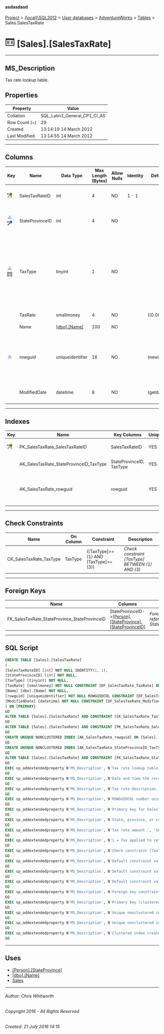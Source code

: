 #### asdasdasd

[Project](../../../../index.md) > [(local)\\SQL2012](../../../index.md) > [User databases](../../index.md) > [AdventureWorks](../index.md) > [Tables](Tables.md) > Sales.SalesTaxRate

# ![Tables](../../../../Images/Table32.png) [Sales].[SalesTaxRate]

---

## <a name="#description"></a>MS_Description

Tax rate lookup table.

## <a name="#properties"></a>Properties

| Property | Value |
|---|---|
| Collation | SQL_Latin1_General_CP1_CI_AS |
| Row Count (~) | 29 |
| Created | 13:14:19 14 March 2012 |
| Last Modified | 13:14:55 14 March 2012 |


---

## <a name="#columns"></a>Columns

| Key | Name | Data Type | Max Length (Bytes) | Allow Nulls | Identity | Default | Description |
|---|---|---|---|---|---|---|---|
| [![Cluster Primary Key PK_SalesTaxRate_SalesTaxRateID: SalesTaxRateID](../../../../Images/pkcluster.png)](#indexes) | SalesTaxRateID | int | 4 | NO | 1 - 1 |  | _Primary key for SalesTaxRate records._ |
| [![Indexes AK_SalesTaxRate_StateProvinceID_TaxType](../../../../Images/Index.png)](#indexes)[![Foreign Keys FK_SalesTaxRate_StateProvince_StateProvinceID: [Person].[StateProvince].StateProvinceID](../../../../Images/fk.png)](#foreignkeys) | StateProvinceID | int | 4 | NO |  |  | _State, province, or country/region the sales tax applies to._ |
| [![Indexes AK_SalesTaxRate_StateProvinceID_TaxType](../../../../Images/Index.png)](#indexes)[![Check Constraints CK_SalesTaxRate_TaxType : ([TaxType]>=(1) AND [TaxType]<=(3))](../../../../Images/c-constraint.png)](#checkconstraints) | TaxType | tinyint | 1 | NO |  |  | _1 = Tax applied to retail transactions, 2 = Tax applied to wholesale transactions, 3 = Tax applied to all sales (retail and wholesale) transactions._ |
|  | TaxRate | smallmoney | 4 | NO |  | ((0.00)) | _Tax rate amount._ |
|  | Name | [[dbo].[Name]](../Programmability/Types/User-Defined_Data_Types/Name.md) | 100 | NO |  |  | _Tax rate description._ |
| [![Indexes AK_SalesTaxRate_rowguid](../../../../Images/Index.png)](#indexes) | rowguid | uniqueidentifier | 16 | NO |  | (newid()) | _ROWGUIDCOL number uniquely identifying the record. Used to support a merge replication sample._ |
|  | ModifiedDate | datetime | 8 | NO |  | (getdate()) | _Date and time the record was last updated._ |


---

## <a name="#indexes"></a>Indexes

| Key | Name | Key Columns | Unique | Description |
|---|---|---|---|---|
| [![Cluster Primary Key PK_SalesTaxRate_SalesTaxRateID: SalesTaxRateID](../../../../Images/pkcluster.png)](#indexes) | PK_SalesTaxRate_SalesTaxRateID | SalesTaxRateID | YES | _Primary key (clustered) constraint_ |
|  | AK_SalesTaxRate_StateProvinceID_TaxType | StateProvinceID, TaxType | YES | _Unique nonclustered index._ |
|  | AK_SalesTaxRate_rowguid | rowguid | YES | _Unique nonclustered index. Used to support replication samples._ |


---

## <a name="#checkconstraints"></a>Check Constraints

| Name | On Column | Constraint | Description |
|---|---|---|---|
| CK_SalesTaxRate_TaxType | TaxType | ([TaxType]>=(1) AND [TaxType]<=(3)) | _Check constraint [TaxType] BETWEEN (1) AND (3)_ |


---

## <a name="#foreignkeys"></a>Foreign Keys

| Name | Columns | Description |
|---|---|---|
| FK_SalesTaxRate_StateProvince_StateProvinceID | StateProvinceID->[[Person].[StateProvince].[StateProvinceID]](StateProvince.md) | _Foreign key constraint referencing StateProvince.StateProvinceID._ |


---

## <a name="#sqlscript"></a>SQL Script

```sql
CREATE TABLE [Sales].[SalesTaxRate]
(
[SalesTaxRateID] [int] NOT NULL IDENTITY(1, 1),
[StateProvinceID] [int] NOT NULL,
[TaxType] [tinyint] NOT NULL,
[TaxRate] [smallmoney] NOT NULL CONSTRAINT [DF_SalesTaxRate_TaxRate] DEFAULT ((0.00)),
[Name] [dbo].[Name] NOT NULL,
[rowguid] [uniqueidentifier] NOT NULL ROWGUIDCOL CONSTRAINT [DF_SalesTaxRate_rowguid] DEFAULT (newid()),
[ModifiedDate] [datetime] NOT NULL CONSTRAINT [DF_SalesTaxRate_ModifiedDate] DEFAULT (getdate())
) ON [PRIMARY]
GO
ALTER TABLE [Sales].[SalesTaxRate] ADD CONSTRAINT [CK_SalesTaxRate_TaxType] CHECK (([TaxType]>=(1) AND [TaxType]<=(3)))
GO
ALTER TABLE [Sales].[SalesTaxRate] ADD CONSTRAINT [PK_SalesTaxRate_SalesTaxRateID] PRIMARY KEY CLUSTERED  ([SalesTaxRateID]) ON [PRIMARY]
GO
CREATE UNIQUE NONCLUSTERED INDEX [AK_SalesTaxRate_rowguid] ON [Sales].[SalesTaxRate] ([rowguid]) ON [PRIMARY]
GO
CREATE UNIQUE NONCLUSTERED INDEX [AK_SalesTaxRate_StateProvinceID_TaxType] ON [Sales].[SalesTaxRate] ([StateProvinceID], [TaxType]) ON [PRIMARY]
GO
ALTER TABLE [Sales].[SalesTaxRate] ADD CONSTRAINT [FK_SalesTaxRate_StateProvince_StateProvinceID] FOREIGN KEY ([StateProvinceID]) REFERENCES [Person].[StateProvince] ([StateProvinceID])
GO
EXEC sp_addextendedproperty N'MS_Description', N'Tax rate lookup table.', 'SCHEMA', N'Sales', 'TABLE', N'SalesTaxRate', NULL, NULL
GO
EXEC sp_addextendedproperty N'MS_Description', N'Date and time the record was last updated.', 'SCHEMA', N'Sales', 'TABLE', N'SalesTaxRate', 'COLUMN', N'ModifiedDate'
GO
EXEC sp_addextendedproperty N'MS_Description', N'Tax rate description.', 'SCHEMA', N'Sales', 'TABLE', N'SalesTaxRate', 'COLUMN', N'Name'
GO
EXEC sp_addextendedproperty N'MS_Description', N'ROWGUIDCOL number uniquely identifying the record. Used to support a merge replication sample.', 'SCHEMA', N'Sales', 'TABLE', N'SalesTaxRate', 'COLUMN', N'rowguid'
GO
EXEC sp_addextendedproperty N'MS_Description', N'Primary key for SalesTaxRate records.', 'SCHEMA', N'Sales', 'TABLE', N'SalesTaxRate', 'COLUMN', N'SalesTaxRateID'
GO
EXEC sp_addextendedproperty N'MS_Description', N'State, province, or country/region the sales tax applies to.', 'SCHEMA', N'Sales', 'TABLE', N'SalesTaxRate', 'COLUMN', N'StateProvinceID'
GO
EXEC sp_addextendedproperty N'MS_Description', N'Tax rate amount.', 'SCHEMA', N'Sales', 'TABLE', N'SalesTaxRate', 'COLUMN', N'TaxRate'
GO
EXEC sp_addextendedproperty N'MS_Description', N'1 = Tax applied to retail transactions, 2 = Tax applied to wholesale transactions, 3 = Tax applied to all sales (retail and wholesale) transactions.', 'SCHEMA', N'Sales', 'TABLE', N'SalesTaxRate', 'COLUMN', N'TaxType'
GO
EXEC sp_addextendedproperty N'MS_Description', N'Check constraint [TaxType] BETWEEN (1) AND (3)', 'SCHEMA', N'Sales', 'TABLE', N'SalesTaxRate', 'CONSTRAINT', N'CK_SalesTaxRate_TaxType'
GO
EXEC sp_addextendedproperty N'MS_Description', N'Default constraint value of GETDATE()', 'SCHEMA', N'Sales', 'TABLE', N'SalesTaxRate', 'CONSTRAINT', N'DF_SalesTaxRate_ModifiedDate'
GO
EXEC sp_addextendedproperty N'MS_Description', N'Default constraint value of NEWID()', 'SCHEMA', N'Sales', 'TABLE', N'SalesTaxRate', 'CONSTRAINT', N'DF_SalesTaxRate_rowguid'
GO
EXEC sp_addextendedproperty N'MS_Description', N'Default constraint value of 0.0', 'SCHEMA', N'Sales', 'TABLE', N'SalesTaxRate', 'CONSTRAINT', N'DF_SalesTaxRate_TaxRate'
GO
EXEC sp_addextendedproperty N'MS_Description', N'Foreign key constraint referencing StateProvince.StateProvinceID.', 'SCHEMA', N'Sales', 'TABLE', N'SalesTaxRate', 'CONSTRAINT', N'FK_SalesTaxRate_StateProvince_StateProvinceID'
GO
EXEC sp_addextendedproperty N'MS_Description', N'Primary key (clustered) constraint', 'SCHEMA', N'Sales', 'TABLE', N'SalesTaxRate', 'CONSTRAINT', N'PK_SalesTaxRate_SalesTaxRateID'
GO
EXEC sp_addextendedproperty N'MS_Description', N'Unique nonclustered index. Used to support replication samples.', 'SCHEMA', N'Sales', 'TABLE', N'SalesTaxRate', 'INDEX', N'AK_SalesTaxRate_rowguid'
GO
EXEC sp_addextendedproperty N'MS_Description', N'Unique nonclustered index.', 'SCHEMA', N'Sales', 'TABLE', N'SalesTaxRate', 'INDEX', N'AK_SalesTaxRate_StateProvinceID_TaxType'
GO
EXEC sp_addextendedproperty N'MS_Description', N'Clustered index created by a primary key constraint.', 'SCHEMA', N'Sales', 'TABLE', N'SalesTaxRate', 'INDEX', N'PK_SalesTaxRate_SalesTaxRateID'
GO

```


---

## <a name="#uses"></a>Uses

* [[Person].[StateProvince]](StateProvince.md)
* [[dbo].[Name]](../Programmability/Types/User-Defined_Data_Types/Name.md)
* [Sales](../Security/Schemas/Sales.md)


---

###### Author:  Chris Whitworth

###### Copyright 2016 - All Rights Reserved

###### Created: 21 July 2016 14:15

